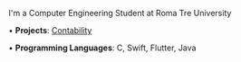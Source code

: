 I'm a Computer Engineering Student at Roma Tre University

• **Projects**: 
[Contability](https://apps.apple.com/it/app/contability/id1618934016)

• **Programming Languages**:
C, Swift, Flutter, Java
